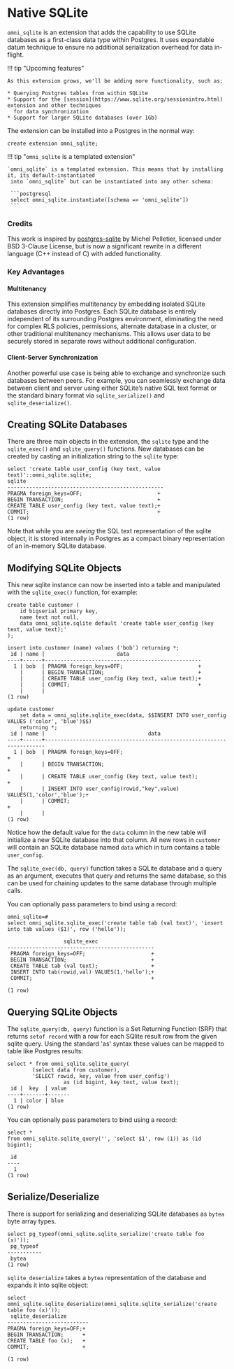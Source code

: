 # Native SQLite

`omni_sqlite` is an extension that adds the capability to use SQLite
databases as a first-class data type within Postgres. It uses expandable datum technique to ensure no additional
serialization overhead for data in-flight.

!!! tip "Upcoming features"

    As this extension grows, we'll be adding more functionality, such as:

    * Querying Postgres tables from within SQLite
    * Support for the [session](https://www.sqlite.org/sessionintro.html) extension and other techniques
      for data synchronization
    * Support for larger SQLite databases (over 1Gb)

The extension can be installed into a Postgres in the normal way:

```postgresql
create extension omni_sqlite;
```

!!! tip "`omni_sqlite` is a templated extension"

    `omni_sqlite` is a templated extension. This means that by installing it, its default-instantiated
     into `omni_sqlite` but can be instantiated into any other schema:

     ```postgresql 
     select omni_sqlite.instantiate([schema => 'omni_sqlite'])
     ```

### Credits

This work is inspired by [postgres-sqlite](https://github.com/michelp/postgres-sqlite) by Michel Pelletier, licensed
under BSD 3-Clause License, but is now a
significant rewrite in a different language (C++ instead of C) with added functionality.

### Key Advantages

#### Multitenancy

This extension simplifies multitenancy by embedding isolated SQLite
databases directly into Postgres. Each SQLite database is entirely
independent of its surrounding Postgres environment, eliminating
the need for complex RLS policies, permissions, alternate database in
a cluster, or other traditional multitenancy mechanisms. This allows
user data to be securely stored in separate rows without additional
configuration.

#### Client-Server Synchronization

Another powerful use case is being able to exchange and synchronize 
such databases between peers. For example, you can seamlessly exchange
data between client and server using either SQLite’s native SQL text format
or the standard binary format via `sqlite_serialize()` and `sqlite_deserialize()`.

## Creating SQLite Databases


There are three main objects in the extension, the `sqlite` type and
the `sqlite_exec()` and `sqlite_query()` functions.  New databases can
be created by casting an initialization string to the `sqlite` type:

```postgresql
select 'create table user_config (key text, value text)'::omni_sqlite.sqlite;
sqlite                      
--------------------------------------------------
PRAGMA foreign_keys=OFF;                        +
BEGIN TRANSACTION;                              +
CREATE TABLE user_config (key text, value text);+
COMMIT;                                         +
(1 row)
```

Note that while you are *seeing* the SQL text representation of the
sqlite object, it is stored internally in Postgres as a compact binary
representation of an in-memory SQLite database.

## Modifying SQLite Objects

This new sqlite instance can now be inserted into a table and
manipulated with the `sqlite_exec()` function, for example:

```postgresql
create table customer (
    id bigserial primary key,
    name text not null,
    data omni_sqlite.sqlite default 'create table user_config (key text, value text);'
);

insert into customer (name) values ('bob') returning *;
 id | name |                       data                       
----+------+--------------------------------------------------
  1 | bob  | PRAGMA foreign_keys=OFF;                        +
    |      | BEGIN TRANSACTION;                              +
    |      | CREATE TABLE user_config (key text, value text);+
    |      | COMMIT;                                         +
    |      | 
(1 row)

update customer
    set data = omni_sqlite.sqlite_exec(data, $$INSERT INTO user_config VALUES ('color', 'blue')$$)
    returning *;
 id | name |                                 data                                 
----+------+----------------------------------------------------------------------
  1 | bob  | PRAGMA foreign_keys=OFF;                                            +
    |      | BEGIN TRANSACTION;                                                  +
    |      | CREATE TABLE user_config (key text, value text);                    +
    |      | INSERT INTO user_config(rowid,"key",value) VALUES(1,'color','blue');+
    |      | COMMIT;                                                             +
    |      | 
(1 row)
```

Notice how the default value for the `data` column in the new table
will initialize a new SQLite database into that column.  All new rows
in `customer` will contain an SQLite database named `data`
which in turn contains a table `user_config`.

The `sqlite_exec(db, query)` function takes a SQLite database and a
query as an argument, executes that query and returns the same
database, so this can be used for chaining updates to the same
database through multiple calls.

You can optionally pass parameters to bind using a record:

```postgresql
omni_sqlite=#
select omni_sqlite.sqlite_exec('create table tab (val text)', 'insert into tab values ($1)', row ('hello'));
```

```
                  sqlite_exec                  
-----------------------------------------------
 PRAGMA foreign_keys=OFF;                     +
 BEGIN TRANSACTION;                           +
 CREATE TABLE tab (val text);                 +
 INSERT INTO tab(rowid,val) VALUES(1,'hello');+
 COMMIT;                                      +
 
(1 row)
```

## Querying SQLite Objects

The `sqlite_query(db, query)` function is a Set Returning Function
(SRF) that returns `setof record` with a row for each SQlite
result row from the given sqlite query.  Using the standard 'as'
syntax these values can be mapped to table like Postgres results:

```postgresql
select * from omni_sqlite.sqlite_query(
        (select data from customer),
        'SELECT rowid, key, value from user_config')
                  as (id bigint, key text, value text);
 id |  key  | value 
----+-------+-------
  1 | color | blue
(1 row)
```

You can optionally pass parameters to bind using a record:

```postgresql
select *
from omni_sqlite.sqlite_query('', 'select $1', row (1)) as (id bigint);
```

```
 id 
----
  1
(1 row)
```

## Serialize/Deserialize

There is support for serializing and deserializing SQLite
databases as `bytea` byte array types.

```postgresql
select pg_typeof(omni_sqlite.sqlite_serialize('create table foo (x)'));
 pg_typeof 
-----------
 bytea
(1 row)
```

`sqlite_deserialize` takes a `bytea` representation of the database
and expands it into sqlite object:

```postgresql
select omni_sqlite.sqlite_deserialize(omni_sqlite.sqlite_serialize('create table foo (x)'));
 sqlite_deserialize    
--------------------------
PRAGMA foreign_keys=OFF;+
BEGIN TRANSACTION;      +
CREATE TABLE foo (x);   +
COMMIT;                 +

(1 row)
```
